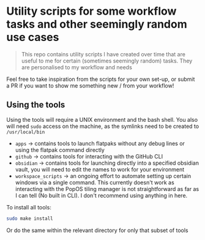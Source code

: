 # Utility scripts for some workflow tasks and other seemingly random use cases

> This repo contains utility scripts I have created over time that are useful to me for certain (sometimes seemingly random) tasks. They are personalised to my workflow and needs

Feel free to take inspiration from the scripts for your own set-up, or submit a PR if you want to show me something new / from your workflow!

## Using the tools

Using the tools will require a UNIX environment and the bash shell. You also will need `sudo` access on the machine, as the symlinks need to be created to `/usr/local/bin`

- `apps` -> contains tools to launch flatpaks without any debug lines or using the flatpak command directly
- `github` -> contains tools for interacting with the GitHub CLI
- `obsidian` -> contains tools for launching directly into a specified obsidian vault, you will need to edit the names to work for your environment
- `workspace_scripts` -> an ongoing effort to automate setting up certain windows via a single command. This currently doesn't work as interacting with the PopOS tiling manager is not straightforward as far as I can tell (No built in CLI). I don't recommend using anything in here.

To install all tools:

```bash
sudo make install
```

Or do the same within the relevant directory for only that subset of tools
